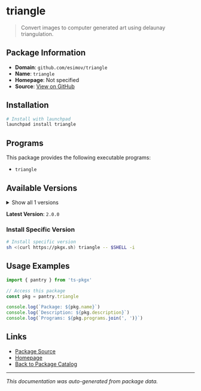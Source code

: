 # triangle

> Convert images to computer generated art using delaunay triangulation.

## Package Information

- **Domain**: `github.com/esimov/triangle`
- **Name**: `triangle`
- **Homepage**: Not specified
- **Source**: [View on GitHub](https://github.com/pkgxdev/pantry/tree/main/projects/github.com/esimov/triangle/package.yml)

## Installation

```bash
# Install with launchpad
launchpad install triangle
```

## Programs

This package provides the following executable programs:

- `triangle`

## Available Versions

<details>
<summary>Show all 1 versions</summary>

- `2.0.0`

</details>

**Latest Version**: `2.0.0`

### Install Specific Version

```bash
# Install specific version
sh <(curl https://pkgx.sh) triangle -- $SHELL -i
```

## Usage Examples

```typescript
import { pantry } from 'ts-pkgx'

// Access this package
const pkg = pantry.triangle

console.log(`Package: ${pkg.name}`)
console.log(`Description: ${pkg.description}`)
console.log(`Programs: ${pkg.programs.join(', ')}`)
```

## Links

- [Package Source](https://github.com/pkgxdev/pantry/tree/main/projects/github.com/esimov/triangle/package.yml)
- [Homepage](#)
- [Back to Package Catalog](../package-catalog.md)

---

*This documentation was auto-generated from package data.*
